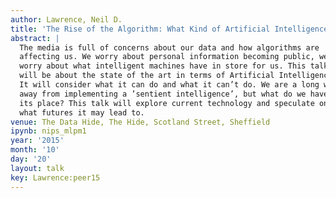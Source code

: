 ```yaml
---
author: Lawrence, Neil D.
title: 'The Rise of the Algorithm: What Kind of Artificial Intelligence have we Created?'
abstract: |
  The media is full of concerns about our data and how algorithms are
  affecting us. We worry about personal information becoming public, we
  worry about what intelligent machines have in store for us. This talk
  will be about the state of the art in terms of Artificial Intelligence.
  It will consider what it can do and what it can’t do. We are a long way
  away from implementing a ’sentient intelligence’, but what do we have in
  its place? This talk will explore current technology and speculate on
  what futures it may lead to.
venue: The Data Hide, The Hide, Scotland Street, Sheffield
ipynb: nips_mlpm1
year: '2015'
month: '10'
day: '20'
layout: talk
key: Lawrence:peer15
---
```


